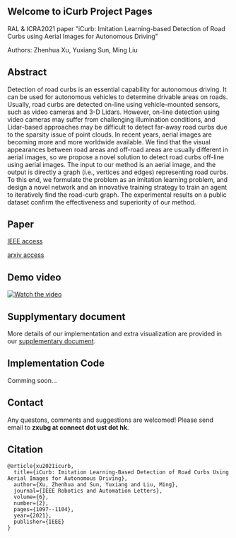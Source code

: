 ## Welcome to iCurb Project Pages

RAL & ICRA2021 paper "iCurb: Imitation Learning-based Detection of Road Curbs using Aerial Images for Autonomous Driving"

Authors: Zhenhua Xu, Yuxiang Sun, Ming Liu

## Abstract

Detection of road curbs is an essential capability for autonomous driving. It can be used for autonomous vehicles to determine drivable areas on roads. Usually, road curbs are detected on-line using vehicle-mounted sensors, such as video cameras and 3-D Lidars. However, on-line detection using video cameras may suffer from challenging illumination conditions, and Lidar-based approaches may be difficult to detect far-away road curbs due to the sparsity issue of point clouds. In recent years, aerial images are becoming more and more worldwide available. We find that the visual appearances between road areas and off-road areas are usually different in aerial images, so we propose a novel solution to detect road curbs off-line using aerial images. The input to our method is an aerial image, and the output is directly a graph (i.e., vertices and edges) representing road curbs. To this end, we formulate the problem as an imitation learning problem, and design a novel network and an innovative training strategy to train an agent to iteratively find the road-curb graph. The experimental results on a public dataset confirm the effectiveness and superiority of our method.

## Paper
[IEEE access](https://ieeexplore.ieee.org/document/9345473)

[arxiv access](https://arxiv.org/abs/2103.17118)

## Demo video
[![Watch the video](https://img.youtube.com/vi/fMhcZm_MPUE/0.jpg)](https://youtu.be/fMhcZm_MPUE)

## Supplymentary document
More details of our implementation and extra visualization are provided in our [supplementary document](https://github.com/TonyXuQAQ/iCurb/blob/main/2020_RAL_ICRA_supplementary_V3.pdf).

## Implementation Code
Comming soon...

## Contact
Any questons, comments and suggestions are welcomed! Please send email to **zxubg at connect dot ust dot hk**.

## Citation
```
@article{xu2021icurb,
  title={iCurb: Imitation Learning-Based Detection of Road Curbs Using Aerial Images for Autonomous Driving},
  author={Xu, Zhenhua and Sun, Yuxiang and Liu, Ming},
  journal={IEEE Robotics and Automation Letters},
  volume={6},
  number={2},
  pages={1097--1104},
  year={2021},
  publisher={IEEE}
}
```
